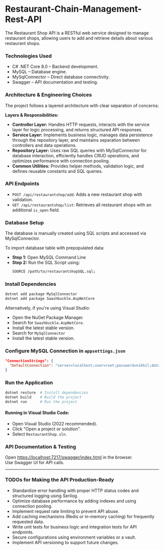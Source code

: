 # Restaurant-Chain-Management-Rest-API

The Restaurant Shop API is a RESTful web service designed to manage restaurant shops, allowing users to add and retrieve details about various restaurant shops.

### Technologies Used

- C# .NET Core 8.0 – Backend development.  
- MySQL – Database engine.  
- MySqlConnector – Direct database connectivity.  
- Swagger – API documentation and testing.

### Architecture & Engineering Choices

The project follows a layered architecture with clear separation of concerns:

**Layers & Responsibilities:**
- **Controller Layer:** Handles HTTP requests, interacts with the service layer for logic processing, and returns structured API responses.  
- **Service Layer:** Implements business logic, manages data persistence through the repository layer, and maintains separation between controllers and data operations.  
- **Repository Layer:** Uses raw SQL queries with MySqlConnector for database interaction, efficiently handles CRUD operations, and optimizes performance with connection pooling.  
- **Common Utilities:** Provides helper methods, validation logic, and defines reusable constants and SQL queries.

### API Endpoints

- `POST /api/restaurantshop/add`: Adds a new restaurant shop with validation.  
- `GET /api/restaurantshop/list`: Retrieves all restaurant shops with an additional `is_open` field.

### Database Setup

The database is manually created using SQL scripts and accessed via MySqlConnector.

To import database table with prepopulated data:

- **Step 1:** Open MySQL Command Line  
- **Step 2:** Run the SQL Script using:  
  ```bash
  SOURCE /path/to/restaurantshopSQL.sql;
  ```

### Install Dependencies

```bash
dotnet add package MySqlConnector
dotnet add package Swashbuckle.AspNetCore
```

Alternatively, if you're using Visual Studio:

- Open the NuGet Package Manager.
- Search for `Swashbuckle.AspNetCore`.
- Install the latest stable version.
- Search for `MySqlConnector`
- Install the latest stable version.

### Configure MySQL Connection in `appsettings.json`

```json
"ConnectionStrings": {
  "DefaultConnection": "server=localhost;user=root;password=nikhil;database=restaurantshop;port=3306;SslMode=none;Allow User Variables=true"
}
```

### Run the Application

```bash
dotnet restore  # Install dependencies 
dotnet build    # Build the project
dotnet run      # Run the project
```

#### Running in Visual Studio Code:

- Open Visual Studio (2022 recommended).  
- Click "Open a project or solution".  
- Select `RestaurantShop.sln`.

### API Documentation & Testing

Open [https://localhost:7217/swagger/index.html](https://localhost:7217/swagger/index.html) in the browser.  
Use Swagger UI for API calls.

---

### TODOs for Making the API Production-Ready

- Standardize error handling with proper HTTP status codes and structured logging using Serilog.  
- Optimize database performance by adding indexes and using connection pooling.  
- Implement request rate limiting to prevent API abuse.  
- Add caching mechanisms (Redis or in-memory caching) for frequently requested data.  
- Write unit tests for business logic and integration tests for API endpoints.  
- Secure configurations using environment variables or a vault.  
- Implement API versioning to support future changes.



